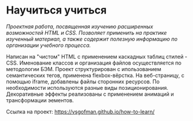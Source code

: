 # Научиться учиться

_Проектная работа, посвященная изучению расширенных возможностей HTML и CSS. Позволяет применить на практике изученный материал, а также содержит полезную информацию по организации учебного процесса._

Написан на "чистом" HTML с применением каскадных таблиц стилей - CSS.
Именование классов и организация файлов осуществляется по методологии БЭМ.
Проект структурирован с ипользованием семантических тегов, применена flexbox-вёрстка.
На веб-страницу, с помощью iframe, добавлены файлы сторонних ресурсов.
По необходимости используются разные виды позиционирования.
Декоративные эффекты реализованы с применением анимаций и трансформации эементов.

Ссылка на проект: https://vsgofman.github.io/how-to-learn/
